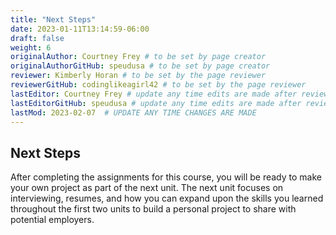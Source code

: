 ```yaml
---
title: "Next Steps"
date: 2023-01-11T13:14:59-06:00
draft: false
weight: 6
originalAuthor: Courtney Frey # to be set by page creator
originalAuthorGitHub: speudusa # to be set by page creator
reviewer: Kimberly Horan # to be set by the page reviewer
reviewerGitHub: codinglikeagirl42 # to be set by the page reviewer
lastEditor: Courtney Frey # update any time edits are made after review
lastEditorGitHub: speudusa # update any time edits are made after review
lastMod: 2023-02-07  # UPDATE ANY TIME CHANGES ARE MADE
---
```


## Next Steps

After completing the assignments for this course, you will be ready to make your own project as part of the next unit. The next unit focuses on interviewing, resumes, and how you can expand upon the skills you learned throughout the first two units to build a personal project to share with potential employers.
